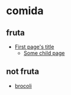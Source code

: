 # comida

## fruta

* [First page's title](page4/bananas.md)    
    * [Some child page](page4/fresas.md)    

## not fruta

* [brocoli](brecol.md)
